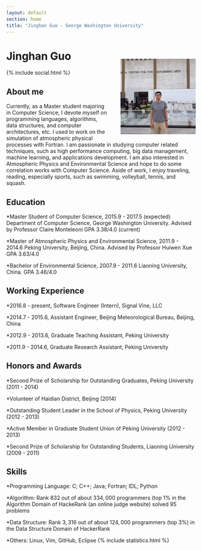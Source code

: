 ```yaml
---
layout: default
section: home
title: "Jinghan Guo - George Washington University"
---
```

<img src="static/info/profile.jpg" class="img-thumbnail" width="200px" style="float:right; margin-left:30px; margin-top:50px; margin-bottom:10px;">

# Jinghan Guo 
{% include social.html %}


## About me
Currently, as a Master student majoring in Computer Science, I devote myself on programming languages, algorithms, data structures, and computer architectures, etc.
I used to work on the simulation of atmospheric physical processes with Fortran.
I am passionate in studying computer related techniques, such as high performance computing, big data management, machine learning, and applications development. I am also interested in Atmospheric Physics and Environmental Science and hope to do some correlation works with Computer Science. Aside of work, I enjoy traveling, reading, especially sports, such as swimming, volleyball, tennis, and squash.

## Education 
*Master Student of Computer Science, 2015.9 - 2017.5 (expected)
Department of Computer Science, George Washington University.
Advised by Professor Claire Monteleoni
GPA 3.38/4.0 (current)

*Master of Atmospheric Physics and Environmental Science, 2011.9 - 2014.6
Peking University, Beijing, China.
Advised by Professor Huiwen Xue
GPA 3.63/4.0

*Bachelor of Environmental Science, 2007.9 - 2011.6
Liaoning University, China. 
GPA 3.46/4.0

## Working Experience 
*2016.8 - present, Software Engineer (Intern),  Signal Vine, LLC

*2014.7 - 2015.6, Assistant Engineer, Beijing Meteorological Bureau, Beijing, China

*2012.9 - 2013.6, Graduate Teaching Assistant, Peking University

*2011.9 - 2014.6, Graduate Research Assistant, Peking University

## Honors and Awards
*Second Prize of Scholarship for Outstanding Graduates, Peking University (2011 - 2014)

*Volunteer of Haidian District, Beijing (2014)

*Outstanding Student Leader in the School of Physics, Peking University (2012 - 2013)

*Active Member in Graduate Student Union of Peking University (2012 - 2013)

*Second Prize of Scholarship for Outstanding Students, Liaoning University (2009 - 2011)

## Skills

*Programming Language: C; C++; Java; Fortran; IDL; Python

*Algorithm: Rank 832 out of about $334,000$ programmers (top 1% in the Algorithm Domain of HackeRank (an online judge website)
solved 95 problems

*Data Structure: Rank $3,316$ out of about $124,000$ programmers (top $3\%$) in the Data Structure Domain of HackerRank

*Others: Linux, Vim, GitHub, Eclipse
{% include statistics.html %}

